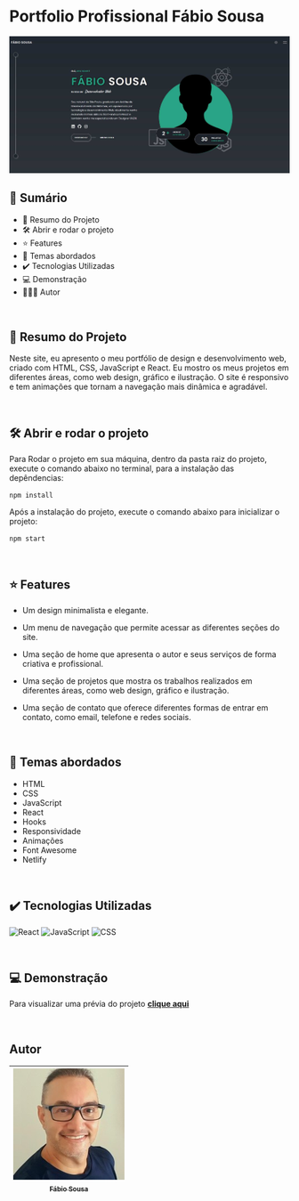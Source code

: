 # Portfolio Profissional Fábio Sousa

<img src="./public/screenshot-01.jpg">

<br>

## 📎 Sumário
- 📌 Resumo do Projeto
- 🛠️ Abrir e rodar o projeto
- ⭐ Features
- 📂 Temas abordados
- ✔️ Tecnologias Utilizadas
- 💻 Demonstração
- 🙋🏻‍♂️ Autor

<br>

## 📌 Resumo do Projeto
Neste site, eu apresento o meu portfólio de design e desenvolvimento web, criado com HTML, CSS, JavaScript e React. Eu mostro os meus projetos em diferentes áreas, como web design, gráfico e ilustração. O site é responsivo e tem animações que tornam a navegação mais dinâmica e agradável.

<br>

## 🛠️ Abrir e rodar o projeto
Para Rodar o projeto em sua máquina, dentro da pasta raiz do projeto, execute o comando abaixo no terminal, para a instalação das depêndencias:
```
npm install
```
Após a instalação do projeto, execute o comando abaixo para inicializar o projeto:
```
npm start
```

<br>

## ⭐ Features

- Um design minimalista e elegante.

- Um menu de navegação que permite acessar as diferentes seções do site.

- Uma seção de home que apresenta o autor e seus serviços de forma criativa e profissional.

- Uma seção de projetos que mostra os trabalhos realizados em diferentes áreas, como web design, gráfico e ilustração.

- Uma seção de contato que oferece diferentes formas de entrar em contato, como email, telefone e redes sociais.

<br>

## 📂 Temas abordados
- HTML
- CSS
- JavaScript
- React
- Hooks
- Responsividade
- Animações
- Font Awesome
- Netlify

<br>

## ✔️ Tecnologias Utilizadas
![React](https://img.shields.io/badge/React-20232A?style=for-the-badge&logo=react&logoColor=61DAFB)
![JavaScript](https://img.shields.io/badge/JavaScript-323330?style=for-the-badge&logo=javascript&logoColor=F7DF1E)
![CSS](https://img.shields.io/badge/CSS3-1572B6?style=for-the-badge&logo=css3&logoColor=white)

<br>

## 💻 Demonstração
Para visualizar uma prévia do projeto <a href="https://fabioalexandre1911.github.io/portfolio-fabio"><b>clique aqui</b></a>

<br>

## Autor

| [<img src="./public/fabio.jpg"><br><sub><b>Fábio Sousa</b></sub>](https://www.linkedin.com/in/fabio-alexandre-de-sousa-40b2703b/) |
|:---:|

